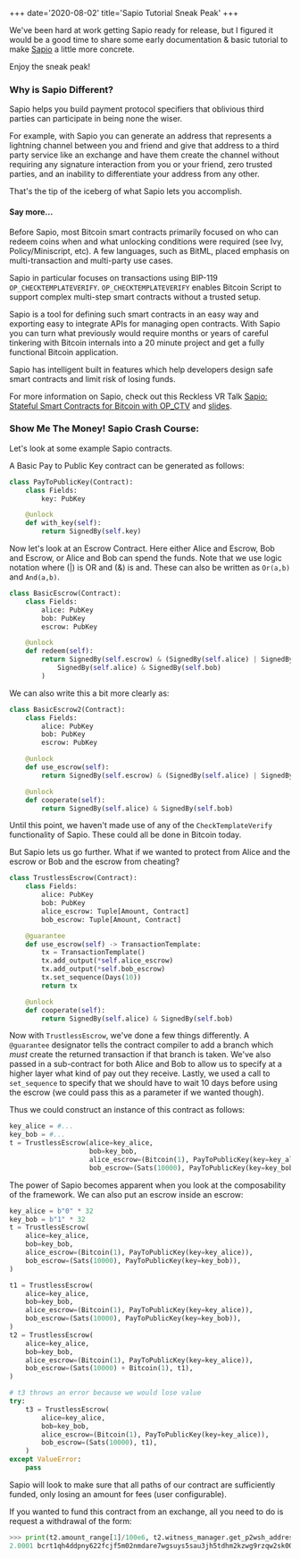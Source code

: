 +++
date='2020-08-02'
title='Sapio Tutorial Sneak Peak'
+++

We've been hard at work getting Sapio ready for release, but I figured it would be a good time to
share some early documentation & basic tutorial to make [Sapio](/sapio/) a little more concrete.

Enjoy the sneak peak!

### Why is Sapio Different?
Sapio helps you build payment protocol specifiers that oblivious third parties
can participate in being none the wiser.

For example, with Sapio you can generate an address that represents a lightning
channel between you and friend and give that address to a third party service
like an exchange and have them create the channel without requiring any
signature interaction from you or your friend, zero trusted parties, and an
inability to differentiate your address from any other.

That's the tip of the iceberg of what Sapio lets you accomplish.


#### Say more...
Before Sapio, most Bitcoin smart contracts primarily focused on who can redeem
coins when and what unlocking conditions were required (see Ivy,
Policy/Miniscript, etc). A few languages, such as BitML, placed emphasis on
multi-transaction and multi-party use cases.

Sapio in particular focuses on transactions using BIP-119
`OP_CHECKTEMPLATEVERIFY`. `OP_CHECKTEMPLATEVERIFY` enables Bitcoin Script to support
complex multi-step smart contracts without a trusted setup. 

Sapio is a tool for defining such smart contracts in an easy way and exporting
easy to integrate APIs for managing open contracts. With Sapio you can turn what
previously would require months or years of careful tinkering with Bitcoin
internals into a 20 minute project and get a fully functional Bitcoin
application.

Sapio has intelligent built in features which help developers design safe smart
contracts and limit risk of losing funds.

For more information on Sapio, check out this Reckless VR Talk [Sapio: Stateful Smart Contracts
for Bitcoin with OP_CTV](https://www.youtube.com/watch?v=4vDuttlImPc) and
[slides](https://docs.google.com/presentation/d/1X4AGNXJ5yCeHRrf5sa9DarWfDyEkm6fFUlrcIRQtUw4).

### Show Me The Money! Sapio Crash Course:
Let's look at some example Sapio contracts.


A Basic Pay to Public Key contract can be generated as follows:

```python
class PayToPublicKey(Contract):
    class Fields:
        key: PubKey

    @unlock
    def with_key(self):
        return SignedBy(self.key)
```

Now let's look at an Escrow Contract. Here either Alice and Escrow, Bob and
Escrow, or Alice and Bob can spend the funds. Note that we use logic notation
where (|) is OR and (&) is and. These can also be written as `Or(a,b)` and
`And(a,b)`.

```python
class BasicEscrow(Contract):
    class Fields:
        alice: PubKey
        bob: PubKey
        escrow: PubKey

    @unlock
    def redeem(self):
        return SignedBy(self.escrow) & (SignedBy(self.alice) | SignedBy(self.bob)) | (
            SignedBy(self.alice) & SignedBy(self.bob)
        )
```

We can also write this a bit more clearly as:

```python
class BasicEscrow2(Contract):
    class Fields:
        alice: PubKey
        bob: PubKey
        escrow: PubKey

    @unlock
    def use_escrow(self):
        return SignedBy(self.escrow) & (SignedBy(self.alice) | SignedBy(self.bob))

    @unlock
    def cooperate(self):
        return SignedBy(self.alice) & SignedBy(self.bob)
```

Until this point, we haven't made use of any of the `CheckTemplateVerify`
functionality of Sapio. These could all be done in Bitcoin today.

But Sapio lets us go further. What if we wanted to protect from Alice and the
escrow or Bob and the escrow from cheating?


```python
class TrustlessEscrow(Contract):
    class Fields:
        alice: PubKey
        bob: PubKey
        alice_escrow: Tuple[Amount, Contract]
        bob_escrow: Tuple[Amount, Contract]

    @guarantee
    def use_escrow(self) -> TransactionTemplate:
        tx = TransactionTemplate()
        tx.add_output(*self.alice_escrow)
        tx.add_output(*self.bob_escrow)
        tx.set_sequence(Days(10))
        return tx

    @unlock
    def cooperate(self):
        return SignedBy(self.alice) & SignedBy(self.bob)
```


Now with `TrustlessEscrow`, we've done a few things differently. A `@guarantee`
designator tells the contract compiler to add a branch which *must* create the
returned transaction if that branch is taken. We've also passed in a
sub-contract for both Alice and Bob to allow us to specify at a higher layer
what kind of pay out they receive. Lastly, we used a call to `set_sequence` to
specify that we should have to wait 10 days before using the escrow (we could
pass this as a parameter if we wanted though).

Thus we could construct an instance of this contract as follows:

```python
key_alice = #...
key_bob = #...
t = TrustlessEscrow(alice=key_alice,
                    bob=key_bob,
                    alice_escrow=(Bitcoin(1), PayToPublicKey(key=key_alice)),
                    bob_escrow=(Sats(10000), PayToPublicKey(key=key_bob)))
```

The power of Sapio becomes apparent when you look at the composability of the
framework. We can also put an escrow inside an escrow:


```python
key_alice = b"0" * 32
key_bob = b"1" * 32
t = TrustlessEscrow(
    alice=key_alice,
    bob=key_bob,
    alice_escrow=(Bitcoin(1), PayToPublicKey(key=key_alice)),
    bob_escrow=(Sats(10000), PayToPublicKey(key=key_bob)),
)

t1 = TrustlessEscrow(
    alice=key_alice,
    bob=key_bob,
    alice_escrow=(Bitcoin(1), PayToPublicKey(key=key_alice)),
    bob_escrow=(Sats(10000), PayToPublicKey(key=key_bob)),
)
t2 = TrustlessEscrow(
    alice=key_alice,
    bob=key_bob,
    alice_escrow=(Bitcoin(1), PayToPublicKey(key=key_alice)),
    bob_escrow=(Sats(10000) + Bitcoin(1), t1),
)

# t3 throws an error because we would lose value
try:
    t3 = TrustlessEscrow(
        alice=key_alice,
        bob=key_bob,
        alice_escrow=(Bitcoin(1), PayToPublicKey(key=key_alice)),
        bob_escrow=(Sats(10000), t1),
    )
except ValueError:
    pass
```

Sapio will look to make sure that all paths of our contract are sufficiently
funded, only losing an amount for fees (user configurable).


If you wanted to fund this contract from an exchange, all you need to do is request a withdrawal of the form:

```python
>>> print(t2.amount_range[1]/100e6, t2.witness_manager.get_p2wsh_address())
2.0001 bcrt1qh4ddpny622fcjf5m02nmdare7wgsuys5sau3jh5tdhm2kzwg9rzqw2sk00
```
